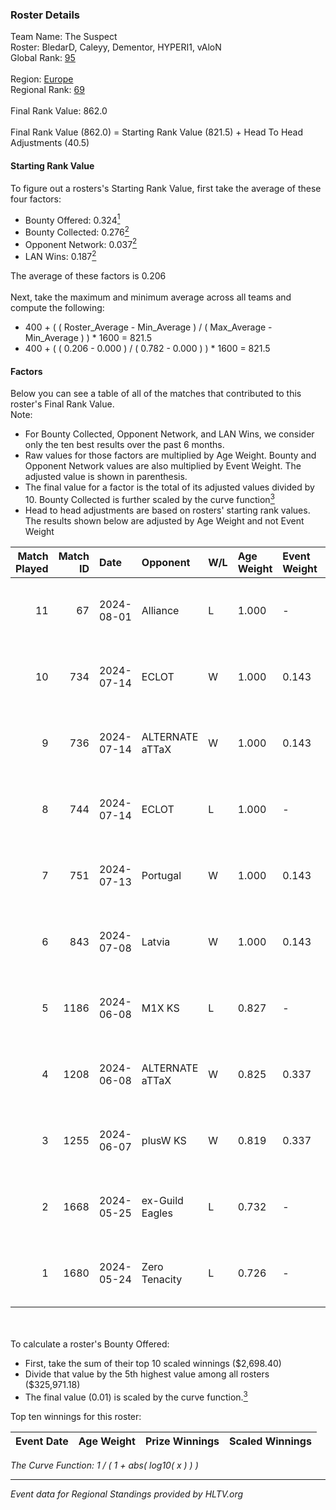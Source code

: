 ### Roster Details<br />
Team Name: The Suspect<br />
Roster: BledarD, Caleyy, Dementor, HYPERI1, vAloN<br />
Global Rank: [95](../standings_global.md)<br />
<br />
Region: [Europe]( ../standings_europe.md)<br />
Regional Rank: [69]( ../standings_europe.md)<br />
<br />
Final Rank Value:  862.0<br />
<br />
Final Rank Value (862.0) = Starting Rank Value (821.5) + Head To Head Adjustments (40.5)<br />

#### Starting Rank Value<br />
To figure out a rosters's Starting Rank Value, first take the average of these four factors:<br />
- Bounty Offered: 0.324[<sup>1</sup>](#table2)
- Bounty Collected: 0.276[<sup>2</sup>](#table1)
- Opponent Network: 0.037[<sup>2</sup>](#table1)
- LAN Wins: 0.187[<sup>2</sup>](#table1)

The average of these factors is 0.206<br />
<br />
Next, take the maximum and minimum average across all teams and compute the following:<br />
- 400 + ( ( Roster_Average - Min_Average ) / ( Max_Average - Min_Average ) ) * 1600 = 821.5
- 400 + ( ( 0.206 - 0.000 ) / ( 0.782 - 0.000 ) ) * 1600 = 821.5


#### Factors<br />
Below you can see a table of all of the matches that contributed to this roster's Final Rank Value.<br />
Note:<br />

- For Bounty Collected, Opponent Network, and LAN Wins, we consider only the ten best results over the past 6 months.
- Raw values for those factors are multiplied by Age Weight. Bounty and Opponent Network values are also multiplied by Event Weight. The adjusted value is shown in parenthesis.
- The final value for a factor is the total of its adjusted values divided by 10. Bounty Collected is further scaled by the curve function[<sup>3</sup>](#curveFunction)
- Head to head adjustments are based on rosters' starting rank values. The results shown below are adjusted by Age Weight and not Event Weight
<span id="table1"></span><br />


| Match Played | Match ID | Date       | Opponent        | W/L | Age Weight | Event Weight | Bounty Collected | Opponent Network | LAN Wins  | H2H Adj. | Roster                                    |
| -: | -: | :- | :- | :- | :- | :- | :- | :- | :- | -: | :- |
|           11 |       67 | 2024-08-01 | Alliance        | L   | 1.000      | -            | -                | -                | -         |   -16.38 | BledarD, Caleyy, Dementor, HYPERI1, vAloN |
|           10 |      734 | 2024-07-14 | ECLOT           | W   | 1.000      | 0.143        | 0.063 (0.009)    | 0.578 (0.083)    | 0 (0.000) |    25.52 | BledarD, Caleyy, deb0, Dementor, HYPERI1  |
|            9 |      736 | 2024-07-14 | ALTERNATE aTTaX | W   | 1.000      | 0.143        | 0.032 (0.005)    | 0.580 (0.083)    | 0 (0.000) |    17.79 | BledarD, Caleyy, deb0, Dementor, HYPERI1  |
|            8 |      744 | 2024-07-14 | ECLOT           | L   | 1.000      | -            | -                | -                | -         |    -5.04 | BledarD, Caleyy, deb0, Dementor, HYPERI1  |
|            7 |      751 | 2024-07-13 | Portugal        | W   | 1.000      | 0.143        | 0.003 (0.000)    | 0.125 (0.018)    | 0 (0.000) |     9.17 | BledarD, Caleyy, deb0, Dementor, HYPERI1  |
|            6 |      843 | 2024-07-08 | Latvia          | W   | 1.000      | 0.143        | 0.006 (0.001)    | 0.144 (0.021)    | 0 (0.000) |    16.93 | BledarD, Caleyy, deb0, Dementor, HYPERI1  |
|            5 |     1186 | 2024-06-08 | M1X KS          | L   | 0.827      | -            | -                | -                | -         |   -11.55 | BledarD, Caleyy, Dementor, HYPERI1, vAloN |
|            4 |     1208 | 2024-06-08 | ALTERNATE aTTaX | W   | 0.825      | 0.337        | 0.032 (0.009)    | 0.580 (0.162)    | 1 (0.825) |    15.46 | BledarD, Caleyy, Dementor, HYPERI1, vAloN |
|            3 |     1255 | 2024-06-07 | plusW KS        | W   | 0.819      | 0.337        | 0.000 (0.000)    | 0.000 (0.000)    | 1 (0.819) |     2.37 | BledarD, Caleyy, Dementor, HYPERI1, vAloN |
|            2 |     1668 | 2024-05-25 | ex-Guild Eagles | L   | 0.732      | -            | -                | -                | -         |    -9.92 | BledarD, Caleyy, Dementor, HYPERI1, vAloN |
|            1 |     1680 | 2024-05-24 | Zero Tenacity   | L   | 0.726      | -            | -                | -                | -         |    -3.85 | BledarD, Caleyy, Dementor, HYPERI1, vAloN |

<br />
<span id="table2"></span><br />
To calculate a roster's Bounty Offered:<br />

- First, take the sum of their top 10 scaled winnings ($2,698.40)
- Divide that value by the 5th highest value among all rosters ($325,971.18)
- The final value (0.01) is scaled by the curve function.[<sup>3</sup>](#curveFunction)

Top ten winnings for this roster:<br />

| Event Date | Age Weight | Prize Winnings | Scaled Winnings |
| :- | -: | :- | :- |


<span id="curveFunction"></span>_The Curve Function: 1 / ( 1 + abs( log10( x ) ) )_<br />

---
_Event data for Regional Standings provided by HLTV.org_<br />
